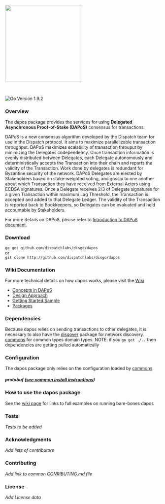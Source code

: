 <img src="https://dispatchlabs.io/wp-content/themes/ccprototypev5/images/dispatchlabs-logo.png" width="250">
 
&nbsp;

![Go Version 1.9.2](http://b.repl.ca/v1/Go_Version-1.9.2-brightgreen.png)

<a name="overview"></a>
### Overview

The dapos package provides the services for using **Delegated Asynchronous Proof-of-Stake (DAPoS)** consensus for transactions.

DAPoS is a new consensus algorithm developed by the Dispatch team for use in the Dispatch protocol. It aims to maximize parallelizable transaction throughput. DAPoS maximizes scalability of transaction throuput by minimizing the Delegates codependency. Once transaction information is evenly distributed between Delegates, each Delegate autonomously and deterministically accepts the Transaction into their chain and reports the validity of the Transaction. Work done by delegates is redundant for Byzantine security of the network. DAPoS Delegates are elected by Stakeholders based on stake-weighted voting, and gossip to one another about which Transaction they have received from External Actors using ECDSA signatures. Once a Delegate receives 2/3 of Delegate signatures for a given Transaction within maximum Lag Threshold, the Transaction is accepted and added to that Delegate Ledger. The validity of the Transaction is reported back to Bookkeepers, so Delegates can be evaluated and held accountable by Stakeholders.   

For more details on DAPoS, please refer to [Introduction to DAPoS document](https://github.com/dispatchlabs/TechnicalDocs/blob/master/Introduction%20to%20DAPoS.pdf). 

### Download

`go get github.com/dispatchlabs/disgo/dapos`  
or  
`git clone http://github.com/dispatchlabs/disgo/dapos`


<a name="wiki"></a>
### Wiki Documentation
For more technical details on how dapos works, please visit the [Wiki](https://github.com/dispatchlabs/disgo/dapos/wiki)

 - [Concepts in DAPoS](https://github.com/dispatchlabs/disgo/dapos/wiki#genesis)
 - [Design Approach](https://github.com/dispatchlabs/disgo/dapos/wiki#design)
 - [Getting Started Sample](https://github.com/dispatchlabs/disgo/dapos/wiki#sample)
 - [Packages](https://github.com/dispatchlabs/disgo/dapos/wiki#packages)


<a name="dependencies"></a>
### Dependencies
Because dapos relies on sending transactions to other delegates, it is necessary to also have the [disgover](https://github.com/dispatchlabs/disgo/disgover) package for network discovery.
[commons](https://github.com/dispatchlabs/disgo/commons) for common types domain types.
NOTE: if you `go get ./..` then dependencies are getting pulled automatically

<a name="configuration"></a>
### Configuration
The dapos package only relies on the configuration loaded by [commons](https://github.com/dispatchlabs/disgo/commons) 

<a name="protobuf"></a>
##### protobuf ([see common install instructions](https://github.com/dispatchlabs/disgo/wiki#protoc))

<a name="usage"></a>
### How to use the dapos package
See the [wiki page](https://github.com/dispatchlabs/disgo/dapos/wiki#getting-started-sample) for links to full examples on running bare-bones dapos

<a name="tests"></a>
### Tests
*Tests to be added*

<a name="acknowledgments"></a>
### Acknowledgments
*Add lists of contributors*

<a name="contributing"></a>
### Contributing
*Add link to common CONRIBUTING.md file*

<a name="license"></a>
### License
*Add License data*
